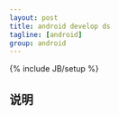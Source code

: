 ```yaml
---
layout: post
title: android develop ds
tagline: [android] 
group: android
---
```

{% include JB/setup %}

## 说明 ##

